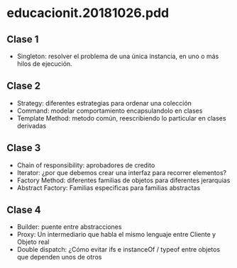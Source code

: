 # educacionit.20181026.pdd

## Clase 1
* Singleton: resolver el problema de una única instancia, en uno o más hilos de ejecución.

## Clase 2
* Strategy: diferentes estrategias para ordenar una colección
* Command: modelar comportamiento encapsulandolo en clases
* Template Method: metodo común, reescribiendo lo particular en clases derivadas

## Clase 3
* Chain of responsibility: aprobadores de credito
* Iterator: ¿por que debemos crear una interfaz para recorrer elementos?
* Factory Method: diferentes familias de objetos para diferentes jerarquias
* Abstract Factory: Familias especificas para familias abstractas

## Clase 4
* Builder: puente entre abstracciones
* Proxy: Un intermediario que habla el mismo lenguaje entre Cliente y Objeto real
* Double dispatch: ¿Cómo evitar ifs e instanceOf / typeof entre objetos que dependen unos de otros

